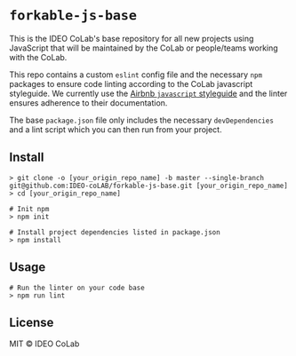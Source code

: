 # `forkable-js-base`

This is the IDEO CoLab's base repository for all new projects using JavaScript that will be maintained by the CoLab or people/teams working with the CoLab. 

This repo contains a custom `eslint` config file and the necessary `npm` packages to ensure code linting according to the CoLab javascript styleguide. We currently use the [Airbnb `javascript` styleguide](https://github.com/airbnb/javascript) and the linter ensures adherence to their documentation. 

The base `package.json` file only includes the necessary `devDependencies` and a lint script which you can then run from your project.

## Install

```shell
> git clone -o [your_origin_repo_name] -b master --single-branch git@github.com:IDEO-coLAB/forkable-js-base.git [your_origin_repo_name]
> cd [your_origin_repo_name]

# Init npm
> npm init

# Install project dependencies listed in package.json
> npm install
```

## Usage

```shell
# Run the linter on your code base
> npm run lint
```

## License

MIT © IDEO CoLab

